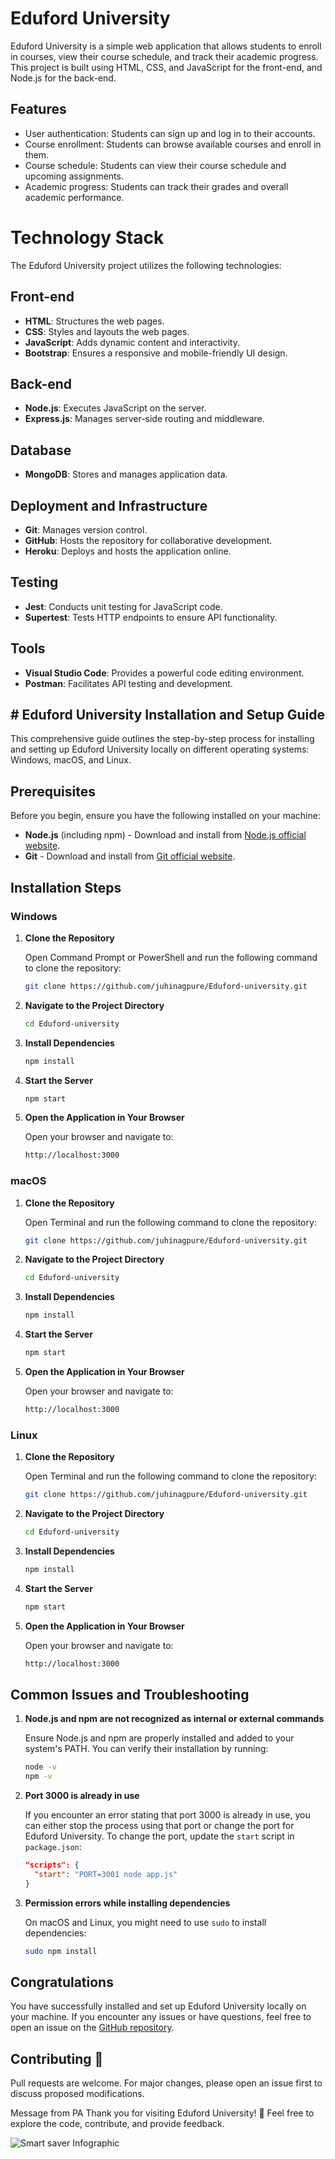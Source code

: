 # Eduford University

Eduford University is a simple web application that allows students to enroll in courses, view their course schedule, and track their academic progress. This project is built using HTML, CSS, and JavaScript for the front-end, and Node.js for the back-end.

## Features

- User authentication:  Students can sign up and log in to their accounts.
- Course enrollment:  Students can browse available courses and enroll in them.
- Course schedule:  Students can view their course schedule and upcoming assignments.
- Academic progress:  Students can track their grades and overall academic performance.

# Technology Stack

The Eduford University project utilizes the following technologies:

## Front-end
- **HTML**: Structures the web pages.
- **CSS**: Styles and layouts the web pages.
- **JavaScript**: Adds dynamic content and interactivity.
- **Bootstrap**: Ensures a responsive and mobile-friendly UI design.

## Back-end
- **Node.js**: Executes JavaScript on the server.
- **Express.js**: Manages server-side routing and middleware.

## Database
- **MongoDB**: Stores and manages application data.

## Deployment and Infrastructure
- **Git**: Manages version control.
- **GitHub**: Hosts the repository for collaborative development.
- **Heroku**: Deploys and hosts the application online.

## Testing
- **Jest**: Conducts unit testing for JavaScript code.
- **Supertest**: Tests HTTP endpoints to ensure API functionality.

## Tools
- **Visual Studio Code**: Provides a powerful code editing environment.
- **Postman**: Facilitates API testing and development.


## # Eduford University Installation and Setup Guide

This comprehensive guide outlines the step-by-step process for installing and setting up Eduford University locally on different operating systems: Windows, macOS, and Linux.

## Prerequisites

Before you begin, ensure you have the following installed on your machine:

- **Node.js** (including npm) - Download and install from [Node.js official website](https://nodejs.org/).
- **Git** - Download and install from [Git official website](https://git-scm.com/).

## Installation Steps

### Windows

1. **Clone the Repository**

   Open Command Prompt or PowerShell and run the following command to clone the repository:
   ```sh
   git clone https://github.com/juhinagpure/Eduford-university.git
   ```

2. **Navigate to the Project Directory**

   ```sh
   cd Eduford-university
   ```

3. **Install Dependencies**

   ```sh
   npm install
   ```

4. **Start the Server**

   ```sh
   npm start
   ```

5. **Open the Application in Your Browser**

   Open your browser and navigate to:
   ```sh
   http://localhost:3000
   ```

### macOS

1. **Clone the Repository**

   Open Terminal and run the following command to clone the repository:
   ```sh
   git clone https://github.com/juhinagpure/Eduford-university.git
   ```

2. **Navigate to the Project Directory**

   ```sh
   cd Eduford-university
   ```

3. **Install Dependencies**

   ```sh
   npm install
   ```

4. **Start the Server**

   ```sh
   npm start
   ```

5. **Open the Application in Your Browser**

   Open your browser and navigate to:
   ```sh
   http://localhost:3000
   ```

### Linux

1. **Clone the Repository**

   Open Terminal and run the following command to clone the repository:
   ```sh
   git clone https://github.com/juhinagpure/Eduford-university.git
   ```

2. **Navigate to the Project Directory**

   ```sh
   cd Eduford-university
   ```

3. **Install Dependencies**

   ```sh
   npm install
   ```

4. **Start the Server**

   ```sh
   npm start
   ```

5. **Open the Application in Your Browser**

   Open your browser and navigate to:
   ```sh
   http://localhost:3000
   ```

## Common Issues and Troubleshooting

1. **Node.js and npm are not recognized as internal or external commands**

   Ensure Node.js and npm are properly installed and added to your system's PATH. You can verify their installation by running:
   ```sh
   node -v
   npm -v
   ```

2. **Port 3000 is already in use**

   If you encounter an error stating that port 3000 is already in use, you can either stop the process using that port or change the port for Eduford University. To change the port, update the `start` script in `package.json`:
   ```json
   "scripts": {
     "start": "PORT=3001 node app.js"
   }
   ```

3. **Permission errors while installing dependencies**

   On macOS and Linux, you might need to use `sudo` to install dependencies:
   ```sh
   sudo npm install
   ```

## Congratulations

You have successfully installed and set up Eduford University locally on your machine. If you encounter any issues or have questions, feel free to open an issue on the [GitHub repository](https://github.com/juhinagpure/Eduford-university/issues).



## Contributing 💝
Pull requests are welcome. For major changes, please open an issue first to discuss proposed modifications.

Message from PA
Thank you for visiting Eduford University! 💝
Feel free to explore the code, contribute, and provide feedback.

![Smart saver Infographic](https://camo.githubusercontent.com/dd5e3080a7adc2ead8f86cbbd6577cee0a38439c0ebf195021ce41587b0a405f/68747470733a2f2f6d69726f2e6d656469756d2e636f6d2f6d61782f313430302f312a633459675258595161794f5657785633376f757272772e706e67)